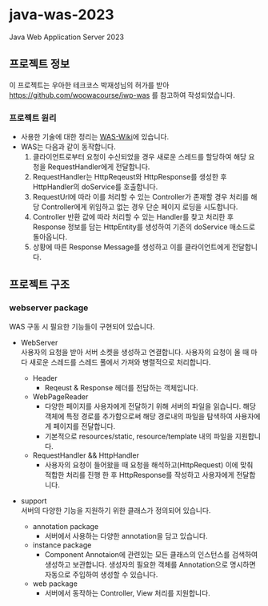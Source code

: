 # java-was-2023

Java Web Application Server 2023

## 프로젝트 정보 

이 프로젝트는 우아한 테크코스 박재성님의 허가를 받아 https://github.com/woowacourse/jwp-was 
를 참고하여 작성되었습니다.

### 프로젝트 원리
  - 사용한 기술에 대한 정리는 [WAS-Wiki](https://github.com/ijehyunpark/be-was/wiki/Web-Application-Server-Wiki)에 있습니다.
  - WAS는 다음과 같이 동작합니다.
    1. 클라이언트로부터 요청이 수신되었을 경우 새로운 스레드를 할당하여 해당 요청을 RequestHandler에게 전달합니다. 
    2. RequestHandler는 HttpReqeust와 HttpResponse를 생성한 후 HttpHandler의 doService를 호출합니다.
    3. RequestUrl에 따라 이를 처리할 수 있는 Controller가 존재할 경우 처리를 해당 Controller에게 위임하고 없는 경우 단순 페이지 로딩을 시도합니다.
    4. Controller 반환 값에 따라 처리할 수 있는 Handler를 찾고 처리한 후 Response 정보를 담는 HttpEntity를 생성하여 기존의 doService 매소드로 돌아옵니다.
    4. 상황에 따른 Response Message를 생성하고 이를 클라이언트에게 전달합니다.

## 프로젝트 구조

### webserver package
WAS 구동 시 필요한 기능들이 구현되어 있습니다.

  - WebServer <br/>
    사용자의 요청을 받아 서버 소켓을 생성하고 연결합니다. 사용자의 요청이 올 때 마다 새로운 스레드를 스레드 풀에서 가져와 병렬적으로 처리합니다.
    - Header
      - Reqeust & Response 헤더를 전담하는 객체입니다.
    - WebPageReader
      - 다양한 페이지를 사용자에게 전달하기 위해 서버의 파일을 읽습니다. 해당 객체에 특정 경로를 추가함으로써 해당 경로내의 파일을 탐색하여 사용자에게 페이지를 전달합니다.
      - 기본적으로 resources/static, resource/template 내의 파일을 지원합니다.
    - RequestHandler && HttpHandler
      - 사용자의 요청이 들어왔을 때 요청을 해석하고(HttpRequest) 이에 맞춰 적합한 처리를 진행 한 후 HttpResponse를 작성하고 사용자에게 전달합니다.

  - support <br/>
    서버의 다양한 기능을 지원하기 위한 클래스가 정의되어 있습니다.
    - annotation package
      - 서버에서 사용하는 다양한 annotation을 담고 있습니다. 
    - instance package
       - Component Annotaion에 관련있는 모든 클래스의 인스턴스를 검색하여 생성하고 보관합니다. 생성자의 필요한 객체를 Annotation으로 명시하면 자동으로 주입하여 생성할 수 있습니다.
    - web package
      - 서버에서 동작하는 Controller, View 처리를 지원합니다.
    